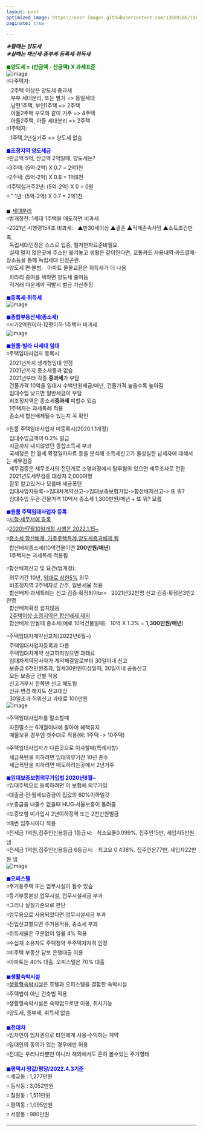 ```yaml
---
layout: post
optimized_image: https://user-images.githubusercontent.com/13609186/158834851-5c5d7736-001b-448d-8bb6-eb99f2f16233.jpg
paginate: true

---
```

***✳팔때는 양도세***<br>
***✳살때는 재산세·종부세·등록세·취득세***<br>

<span style="color:green">**◼양도세 = (판금액 - 산금액) X 과세표준**</span><br>
![image](https://thumb.mt.co.kr/06/2021/05/2021051314510663694_1.jpg/dims/optimize/) <br>
◽다주택자: <br>
&nbsp; .2주택 이상은 양도세 중과세 <br>
&nbsp; .부부 세대분리, 또는 별거 => 동일세대 <br>
&nbsp; .남편1주택, 부인1주택 => 2주택 <br>
&nbsp; .아들2주택 부모와 같이 거주 => 4주택 <br>
&nbsp; .아들2주택, 아들 세대분리 => 2주택 <br>
◽1주택자: <br>
&nbsp; .1주택,2년실거주 => 양도세 없슴<br>

<span style="color:blue">**◼조정지역 양도세금**</span> <br>
◽판금액 5억, 산금액 2억일때, 양도세는? <br>
◽3주택: (5억-2억) X 0.7 = 2억1천 <br>
◽2주택: (5억-2억) X 0.6 = 1억8천 <br>
◽1주택실거주2년: (5억-2억) X 0 =  0원 <br>
◽    "  1년: (5억-2억) X 0.7 = 2억1천 <br>

◼ [세대분리](https://www.mylawstory.com/3475/)<br>
◽법개정전: 1세대 1주택을 매도하면 비과세<br>
◽2021년 시행령154조 비과세:
&nbsp; ▲만30세이상 ▲결혼 ▲직계존속사망 ▲소득조건만족.<br>
&nbsp; 독립세대인정은 스스로 입증, 철저한자료준비필요.<br>
&nbsp; 실제 멀지 않은곳에 주소만 옮겨놓고 생활은 같이한다면, 교통카드 사용내역·카드결제·장소등을 통해 독립세대 인정곤란.<br>
◽양도세 편·불법:
&nbsp; 아파트 물물교환은 취득세가 더 나옴<br>
&nbsp; 차라리 증여를 택하면 양도세 줄어듬<br>
&nbsp; 직거래 다운계약 적발시 벌금 가산추징<br>

<span style="color:blue">**◼등록세·취득세**</span><br>
![image](https://t1.daumcdn.net/cfile/blog/2211B6395891DCA237)<br>

<span style="color:blue">**◼종합부동산세(종소세)**</span><br>
◽시가2억원이하·12평이하·1주택자 비과세<br>
![image](http://cdn.bizwatch.co.kr/news/photo/2019/01/24/0e367ee0334549d9740249280791160d112724.jpg)<br>

<span style="color:blue">**◼원룸·빌라·다세대 임대**</span><br>
◽주택임대사업자 등록시<br>
&nbsp; 2021년까지 생계형임대 인정<br>
&nbsp; 2021년까지 종소세중과 없슴<br>
&nbsp; 2021년부터 각종 **중과세**가 부담<br>
&nbsp; 건물가격 10억을 임대시 수백만원세금/매년, 건물가격 높을수록 높아짐<br>
&nbsp; 임대수입 낮으면 일반세금이 부담<br>
&nbsp; 비조정지역은 종소세**중과세** 피할수 있슴<br>
&nbsp; 1주택자는 과세특례 적용<br>
&nbsp; 종소세 합산배제될수 있는지 꼭 확인<br>

◽원룸 주택임대사업자 미등록시(2020.1.1개정)<br>
&nbsp; 임대수입금액의 0.2% 벌금<br>
&nbsp; 지금까지 내지않았던 종합소득세 부과<br>
&nbsp; 국세청은 전·월세 확정일자자료 등을 분석해 소득세신고가 불성실한 납세자에 대해서는 세무검증<br>
&nbsp; 세무검증은 세무조사의 전단계로 소명과정에서 탈루혐의 있으면 세무조사로 전환<br>
&nbsp; 2021년도세무검증 대상자 2,000여명<br>
&nbsp; 잘못 알고있거나 모를때 세금폭탄<br>
&nbsp; 임대사업자등록->임대차계약신고->임대보증보험가입->합산배제신고-> 또 뭐?<br>
&nbsp; 임대수입 무관·건물가격 10억시 종소세 1,300만원/매년 + 또 뭐? 모름<br>

<span style="color:blue">**◼원룸 주택임대사업자 등록**</span><br>
◽[시청·세무서에 등록](https://easylaw.go.kr/CSP/CnpClsMain.laf?popMenu=ov&csmSeq=864&ccfNo=4&cciNo=1&cnpClsNo=1)<br>
◽[2020년7월10일개정,시행은 2022.1.15~](https://www.law.go.kr/LSW/LsiJoLinkP.do?docType=&lsNm=%EB%AF%BC%EA%B0%84%EC%9E%84%EB%8C%80%EC%A3%BC%ED%83%9D%EC%97%90+%EA%B4%80%ED%95%9C+%ED%8A%B9%EB%B3%84%EB%B2%95&joNo=&languageType=KO&paras=1#)<br>
◽[종소세 합산배제, 거주주택특례,양도세중과배제 됨](https://www.yna.co.kr/view/AKR20200914076700002)<br>
&nbsp; 합산배제종소세(10억건물이면 **200만원/매년**)<br>
&nbsp; 1주택자는 과세특례 적용됨<br>

◽합산배제신고 및 요건(법개정): <br>
&nbsp; 의무기간 10년, [임대료 상한5%](https://www.mylawstory.com/660/) 의무<br>
&nbsp; 비조정지역 2주택자로 간주, 일반세율 적용<br>
&nbsp; 합산배제·과세특례는 신고·검증·확정되야br>
&nbsp; 2021년32만명 신고·검증·확정은3만2천명<br>
&nbsp; 합산배제확정 쉽지않음<br>
&nbsp; [2주택이상·조정지역은 합산배제 제외](https://www.yna.co.kr/view/AKR20190916074100002>)<br>
&nbsp; 합산배제 안될때 종소세(예로 10억건물일때)
&nbsp; 10억 X 1.3% = **1,300만원/매년**)<br>

◽주택임대차계약신고제(2022년6월~)<br>
&nbsp; 주택임대사업자등록과 다름<br>
&nbsp; 주택임대차계약 신고하지않으면 과태료<br>
&nbsp; 임대차계약당사자가 계약체결일로부터 30일이내 신고<br>
&nbsp; 보증금 6천만원초과, 월세30만원이상일때, 30일이내 공동신고<br> 
&nbsp; 모든 보증금 건별 적용<br> 
&nbsp; 신고거부시 한쪽만 신고 해도됨<br>
&nbsp; 신규·변경·해지도 신고대상<br>
&nbsp; 30일초과·허위신고 과태료 100만원<br>
![image](https://img1.daumcdn.net/thumb/R1280x0/?scode=mtistory2&fname=https%3A%2F%2Fblog.kakaocdn.net%2Fdn%2FHDmuw%2FbtqEtFXBeN6%2FqoY0kHGZKTBPITFmd3IBD0%2Fimg.png)<br>

◽주택임대사업자를 말소할때<br>
&nbsp; 자진말소는 6개월이내에 팔아야 혜택유지<br>
&nbsp; 매물보유 경우엔 갯수대로 적용(예: 1주택 -> 10주택)<br>

◽주택임대사업자가 다른곳으로 이사할때(특례사항)<br>
&nbsp; 세금폭탄을 피하려면 임대의무기간 10년 준수<br>
&nbsp; 세금폭탄을 피하려면 매도하려는곳에서 2년거주<br>

<span style="color:blue">**◼임대보증보험의무가입법 2020년8월~**</span><br>
◽임대주택으로 등록하려면 이 보험에 의무가입<br>
◽대출금·전·월세보증금이 집값의 60%이하일것<br>
◽보증금을 내줄수 없을때 HUG·서울보증이 돌려줌<br>
◽보증보험 미가입시 2년이하징역 또는 2천만원벌금<br>
◽매번 입주시마다 적용<br>
◽전세금 1억원,집주인신용등급 1등급시:
&nbsp; 최소요율0.099%. 집주인15만, 세입자5만원 냄<br>
◽전세금 1억원,집주인신용등급 6등급시:
&nbsp; 최고요 0.438%. 집주인은77만, 세입자22만원 냄<br>
![image](https://img.hankyung.com/photo/202008/01.23519684.1.jpg) <br>

<span style="color:blue">**◼오피스텔**</span><br>
◽주거용주택 또는 업무시설이 될수 있슴<br>
◽등기부등본상 업무시설, 업무시설세금 부과<br>
◽그러나 실질기준으로 판단<br>
◽업무용으로 사용되었다면 업무시설세금 부과<br>
◽전입신고했으면 주거용적용, 종소세 부과<br>
◽취득세율은 구분없이 일률 4% 적용<br>
◽수십채 소유자도 주택청약 무주택자자격 인정<br>
◽비주택 부동산 담보 은행대출 이용<br>
◽아파트는 40% 대출. 오피스텔은 70% 대출<br>

<span style="color:blue">**◼생활숙박시설**</span><br>
◽[생활형숙박시설](https://www.bizhankook.com/bk/article/22709)은 호텔과 오피스텔을 결합한 숙박시설<br>
◽주택법이 아닌 건축법 적용<br>
◽생활형숙박시설은 숙박업으로만 이용, 취사가능<br>
◽양도세, 종부세, 취득세 없슴<br>

<span style="color:blue">**◼전대차**</span><br>
◽임차인이 임차권으로 타인에게 사용·수익하는 계약<br>
◽임대인의 동의가 있는 경우에만 허용<br>
◽전대는 우리나라뿐만 아니라 해외에서도 흔히 볼수있는 주거형태<br>

<span style="color:blue">**◼평택시 땅값/평당/2022.4.3기준**</span><br>
◽ 세교동 : 1,277만원<br>
◽ 동삭동 : 3,052만원<br>
◽ 칠원동 : 1,511만원<br>
◽ 평택동 : 1,095만원<br>
◽ 서정동 : 980만원<br>


---
